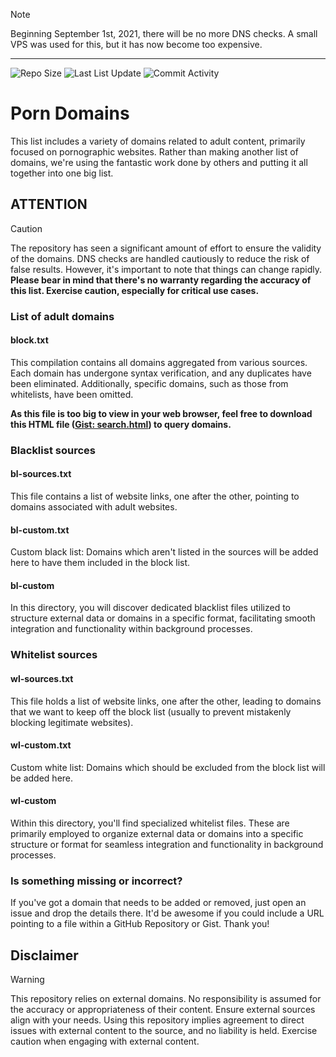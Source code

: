 > [!NOTE]
> Beginning September 1st, 2021, there will be no more DNS checks. A small VPS was used for this, but it has now become too expensive.

---

![Repo Size](https://img.shields.io/github/repo-size/Bon-Appetit/porn-domains?style=flat-square&logo=github&label=Repo%20Size) ![Last List Update](https://img.shields.io/badge/dynamic/json?url=https%3A%2F%2Fapi.github.com%2Frepos%2FBon-Appetit%2Fporn-domains%2Fcommits%3Fpath%3Dblock.txt%26page%3D1%26per_page%3D1&query=%24%5B0%5D.commit.author.date&style=flat-square&logo=github&label=Last%20List%20Update) ![Commit Activity](https://img.shields.io/github/commit-activity/y/Bon-Appetit/porn-domains?style=flat-square&logo=github&label=Commit%20Activity)

# Porn Domains
This list includes a variety of domains related to adult content, primarily focused on pornographic websites. Rather than making another list of domains, we're using the fantastic work done by others and putting it all together into one big list.

## ATTENTION
> [!CAUTION]
> The repository has seen a significant amount of effort to ensure the validity of the domains. DNS checks are handled cautiously to reduce the risk of false results. However, it's important to note that things can change rapidly. **Please bear in mind that there's no warranty regarding the accuracy of this list. Exercise caution, especially for critical use cases.**

### List of adult domains

#### block.txt
This compilation contains all domains aggregated from various sources. Each domain has undergone syntax verification, and any duplicates have been eliminated. Additionally, specific domains, such as those from whitelists, have been omitted.

**As this file is too big to view in your web browser, feel free to download this HTML file ([Gist: search.html](https://gist.github.com/CodeAlDente/ee033860b0963b34ed107e95102870f7#file-search-html)) to query domains.**

### Blacklist sources

#### bl-sources.txt
This file contains a list of website links, one after the other, pointing to domains associated with adult websites.

#### bl-custom.txt
Custom black list: Domains which aren't listed in the sources will be added here to have them included in the block list.

#### bl-custom
In this directory, you will discover dedicated blacklist files utilized to structure external data or domains in a specific format, facilitating smooth integration and functionality within background processes.

### Whitelist sources

#### wl-sources.txt
This file holds a list of website links, one after the other, leading to domains that we want to keep off the block list (usually to prevent mistakenly blocking legitimate websites).

#### wl-custom.txt
Custom white list: Domains which should be excluded from the block list will be added here.

#### wl-custom
Within this directory, you'll find specialized whitelist files. These are primarily employed to organize external data or domains into a specific structure or format for seamless integration and functionality in background processes.

### Is something missing or incorrect?
If you've got a domain that needs to be added or removed, just open an issue and drop the details there. It'd be awesome if you could include a URL pointing to a file within a GitHub Repository or Gist. Thank you!

## Disclaimer
> [!WARNING]
> This repository relies on external domains. No responsibility is assumed for the accuracy or appropriateness of their content. Ensure external sources align with your needs. Using this repository implies agreement to direct issues with external content to the source, and no liability is held. Exercise caution when engaging with external content.